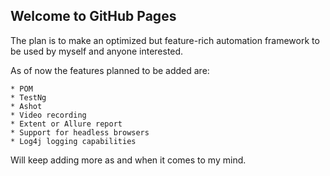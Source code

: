 ## Welcome to GitHub Pages

The plan is to make an optimized but feature-rich automation framework to be used by myself and anyone interested.

As of now the features planned to be added are:

    * POM
    * TestNg
    * Ashot
    * Video recording
    * Extent or Allure report
    * Support for headless browsers
    * Log4j logging capabilities

Will keep adding more as and when it comes to my mind.

